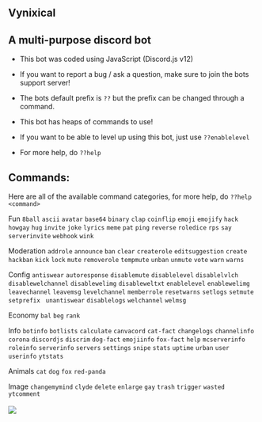 ## Vynixical
## A multi-purpose discord bot

- This bot was coded using JavaScript (Discord.js v12)

- If you want to report a bug / ask a question, make sure to join the bots support server!

- The bots default prefix is `??` but the prefix can be changed through a command.

- This bot has heaps of commands to use!

- If you want to be able to level up using this bot, just use `??enablelevel`

- For more help, do `??help`

## Commands:

Here are all of the available command categories, for more help, do `??help <command>`

Fun
`8ball` `ascii` `avatar` `base64` `binary` `clap` `coinflip` `emoji` `emojify` `hack` `howgay` `hug` `invite` `joke` `lyrics` `meme` `pat` `ping` `reverse` `roledice` `rps` `say` `serverinvite` `webhook` `wink`

Moderation
`addrole` `announce` `ban` `clear` `createrole` `editsuggestion` `create` `hackban` `kick` `lock` `mute` `removerole` `tempmute` `unban` `unmute` `vote` `warn` `warns`

Config
`antiswear` `autoresponse` `disablemute` `disablelevel` `disablelvlch` `disablewelchannel` `disablewelimg` `disableweltxt` `enablelevel` `enablewelimg` `leavechannel` `leavemsg` `levelchannel` `memberrole` `resetwarns` `setlogs` `setmute` `setprefix ` `unantiswear` `disablelogs` `welchannel` `welmsg`

Economy
`bal` `beg` `rank`

Info
`botinfo` `botlists` `calculate` `canvacord` `cat-fact` `changelogs` `channelinfo` `corona` `discordjs` `discrim` `dog-fact` `emojiinfo` `fox-fact` `help` `mcserverinfo` `roleinfo` `serverinfo` `servers` `settings` `snipe` `stats` `uptime` `urban` `user` `userinfo` `ytstats`

Animals
`cat` `dog` `fox` `red-panda`

Image
`changemymind` `clyde` `delete` `enlarge` `gay` `trash` `trigger` `wasted` `ytcomment` <br> <br>
![](https://i.gyazo.com/2c4b5a20470b7185fc691a0dd6bce183.png)
